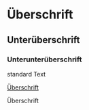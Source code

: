 # Überschrift
## Unterüberschrift
### Unterunterüberschrift
standard Text

[Überschrift](#einf)

Überschrift<a name="einf"></a>
